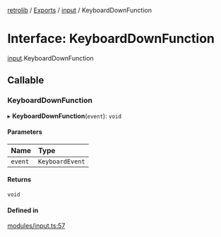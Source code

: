 [retrolib](../README.md) / [Exports](../modules.md) / [input](../modules/input.md) / KeyboardDownFunction

# Interface: KeyboardDownFunction

[input](../modules/input.md).KeyboardDownFunction

## Callable

### KeyboardDownFunction

▸ **KeyboardDownFunction**(`event`): `void`

#### Parameters

| Name | Type |
| :------ | :------ |
| `event` | `KeyboardEvent` |

#### Returns

`void`

#### Defined in

[modules/input.ts:57](https://github.com/philbgarner/retrolib/blob/84e78a1/src/modules/input.ts#L57)
